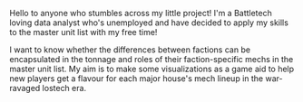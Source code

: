 Hello to anyone who stumbles across my little project!
I'm a Battletech loving data analyst who's unemployed and have decided to apply my skills to the master unit list with my free time!

I want to know whether the differences between factions can be encapsulated in the tonnage and roles of their faction-specific mechs
in the master unit list. My aim is to make some visualizations as a game aid to help new players get a flavour for each major house's 
mech lineup in the war-ravaged lostech era.
